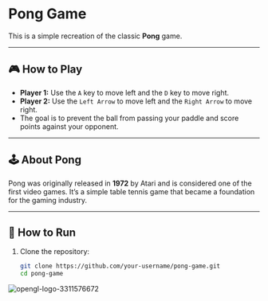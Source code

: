 # Pong Game

This is a simple recreation of the classic **Pong** game.

---

## 🎮 How to Play

- **Player 1:** Use the `A` key to move left and the `D` key to move right.
- **Player 2:** Use the `Left Arrow` to move left and the `Right Arrow` to move right.
- The goal is to prevent the ball from passing your paddle and score points against your opponent.

---

## 🕹️ About Pong

Pong was originally released in **1972** by Atari and is considered one of the first video games. It’s a simple table tennis game that became a foundation for the gaming industry.

---

## 💾 How to Run

1. Clone the repository:
   ```bash
   git clone https://github.com/your-username/pong-game.git
   cd pong-game
![opengl-logo-3311576672](https://github.com/user-attachments/assets/f26bfba5-7c86-4587-a646-77c62da31037)
